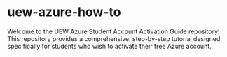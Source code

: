 # uew-azure-how-to
Welcome to the UEW Azure Student Account Activation Guide repository! This repository provides a comprehensive, step-by-step tutorial designed specifically for students who wish to activate their free Azure account.


